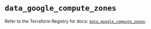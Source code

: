 # `data_google_compute_zones`

Refer to the Terraform Registry for docs: [`data_google_compute_zones`](https://registry.terraform.io/providers/hashicorp/google/6.21.0/docs/data-sources/compute_zones).

